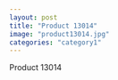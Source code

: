 ```yaml
---
layout: post
title: "Product 13014"
image: "product13014.jpg"
categories: "category1"
---
```

Product 13014
